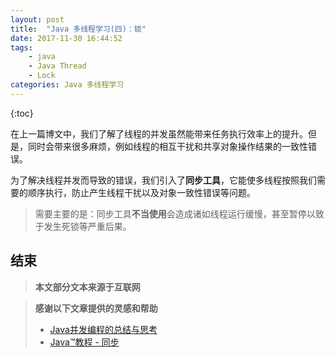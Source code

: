 ```yaml
---
layout: post
title:  "Java 多线程学习(四)：锁"
date: 2017-11-30 16:44:52
tags: 
    - java
    - Java Thread 
    - Lock
categories: Java 多线程学习 
---
```


{:toc}

在上一篇博文中，我们了解了线程的并发虽然能带来任务执行效率上的提升。但是，同时会带来很多麻烦，例如线程的相互干扰和共享对象操作结果的一致性错误。

为了解决线程并发而导致的错误，我们引入了**同步工具**，它能使多线程按照我们需要的顺序执行，防止产生线程干扰以及对象一致性错误等问题。

> 需要主要的是：同步工具**不当使用**会造成诸如线程运行缓慢，甚至暂停以致于发生死锁等严重后果。

<!--more-->




## 结束

>**本文部分文本来源于互联网**

>**感谢以下文章提供的灵感和帮助**  
> - [Java并发编程的总结与思考](http://www.jianshu.com/p/053943a425c3)  
> - [Java™教程 - 同步](https://docs.oracle.com/javase/tutorial/essential/concurrency/sync.html)